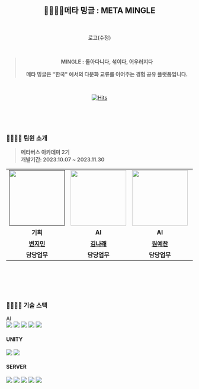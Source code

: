 <div align="center">
  
  ## 👨‍👩‍👧‍👦메타 밍글 : META MINGLE

  <br>

  로고(수정)

  <br>

> **MINGLE : 돌아다니다, 섞이다, 어우러지다** <br>
>
>  **메타 밍글은 "한국" 에서의 다문화 교류를 이어주는 경험 공유 플랫폼입니다.**

 <br>

  [![Hits](https://hits.seeyoufarm.com/api/count/incr/badge.svg?url=https%3A%2F%2Fgithub.com%2Fmeta-mingles&count_bg=%2336428F&title_bg=%23555555&icon=&icon_color=%23E7E7E7&title=views&edge_flat=false)](https://hits.seeyoufarm.com)
 

</div>

<br>
<br>
<br>

### 👨‍👩‍👧‍👦 팀원 소개 
> **메타버스 아카데미 2기** <br/> **개발기간: 2023.10.07 ~ 2023.11.30**

<table>
  <tr>
    <td align="center"><a href=""><img src="https://avatars.githubusercontent.com/yechan-9208" width="150px;" alt="">
    <td align="center"><a href="https://github.com/narae3759"><img src="https://avatars.githubusercontent.com/narae3759" width="150px;" alt="">
    <td align="center"><a href="https://github.com/yechan-9208"><img src="https://avatars.githubusercontent.com/yechan-9208" width="150px;" alt="">
    <td align="center"><a href=""><img src="https://avatars.githubusercontent.com/yechan-9208" width="150px;" alt="">
    <td align="center"><a href="https://github.com/JCURVEs"><img src="https://avatars.githubusercontent.com/JCURVEs" width="150px;" alt="">
    <td align="center"><a href="https://github.com/numerical43"><img src="https://avatars.githubusercontent.com/numerical43" width="150px;" alt="">
    <td align="center"><a href="https://github.com/Dylan-SonJungin"><img src="https://avatars.githubusercontent.com/Dylan-SonJungin" width="150px;" alt="">
  </tr>
  <tr>
    <td align="center"><strong>기획</strong></td>
    <td align="center"><strong>AI</strong></td>
    <td align="center"><strong>AI</strong></td>
    <td align="center"><strong>Unity</strong></td>
    <td align="center"><strong>Unity</strong></td>
    <td align="center"><strong>Server</strong></td>
    <td align="center"><strong>Server</strong></td>
  </tr>
      
  <tr>
    <td align="center"><a href="https://github.com/"><b>변지민</b></td>
    <td align="center"><a href="https://github.com/narae3759"><b>김나래</b></td>
    <td align="center"><a href="https://github.com/yechan-9208"><b>원예찬</b></td>
    <td align="center"><a href="https://github.com/"><b>김형훈</b></td>
    <td align="center"><a href="https://github.com/JCURVEs"><b>조재희</b></td>
    <td align="center"><a href="https://github.com/numerical43"><b>강수의</b></td>
    <td align="center"><a href="https://github.com/Dylan-SonJungin"><b>손정인</b></td>
    
  </tr>

  <tr>
    <td align="center"><strong>담당업무</strong></td>
    <td align="center"><strong>담당업무</strong></td>
    <td align="center"><strong>담당업무</strong></td>
    <td align="center"><strong>담당업무</strong></td>
    <td align="center"><strong>담당업무</strong></td>
    <td align="center"><strong>담당업무</strong></td>
    <td align="center"><strong>담당업무</strong></td>
  </tr>
</table>
<br>

<br>
<br>
<br>

### 👨‍👩‍👧‍👦 기술 스택

<div align="center>

#### AI
<br>
<img src="https://img.shields.io/badge/python-3776AB?style=for-the-badge&logo=python&logoColor=white">
<img src="https://img.shields.io/badge/FastAPI-005571?style=for-the-badge&logo=fastapi">
<img src="https://img.shields.io/badge/chatGPT-74aa9c?style=for-the-badge&logo=openai&logoColor=white">
<img src="https://img.shields.io/badge/MediaPipe-4285F4?style=for-the-badge&logo=google&logoColor=white">
<img src="https://img.shields.io/badge/LangChain-%232C2D72?style=for-the-badge&logo=chatbot&logoColor=white">

<br>

 #### UNITY
 <img src="https://img.shields.io/badge/c%23-%23013243.svg?style=for-the-badge&logo=c-sharp&logoColor=white">
 <img src="https://img.shields.io/badge/unity-%23000000.svg?style=for-the-badge&logo=unity&logoColor=white">
 

<br>

 #### SERVER
<img src="https://img.shields.io/badge/spring-6DB33F?style=for-the-badge&logo=spring&logoColor=white">
<img src="https://img.shields.io/badge/node.js-339933?style=for-the-badge&logo=Node.js&logoColor=white">
<img src="https://img.shields.io/badge/socket.io-%23008080?style=for-the-badge&logo=socket.io&logoColor=white">
<img src="https://img.shields.io/badge/amazonaws-232F3E?style=for-the-badge&logo=amazonaws&logoColor=white">
<img src="https://img.shields.io/badge/git-F05032?style=for-the-badge&logo=git&logoColor=white">


</div>

  

